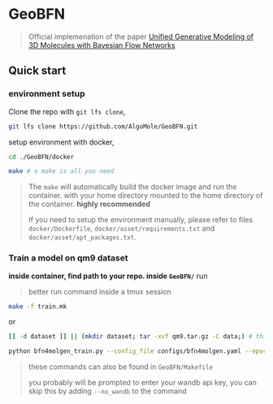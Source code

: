 
# GeoBFN
>Official implemenation of the paper [Unified Generative Modeling of 3D Molecules with Bayesian Flow Networks](https://openreview.net/forum?id=NSVtmmzeRB)

## Quick start


### environment setup
Clone the repo with `git lfs clone`,
```bash
git lfs clone https://github.com/AlgoMole/GeoBFN.git
```

setup environment with docker,

```bash
cd ./GeoBFN/docker

make # a make is all you need
```

> The `make` will automatically build the docker image and run the container. with your home directory mounted to the home directory of the container. **highly recommended**
> 
> If you need to setup the environment manually, please refer to files `docker/Dockerfile`, `docker/asset/requirements.txt` and `docker/asset/apt_packages.txt`. 

### Train a model on qm9 dataset
**inside container, find path to your repo. inside `GeoBFN/`** run

> better run command inside a tmux session

```bash
make -f train.mk
```
or

```bash
[[ -d dataset ]] || (mkdir dataset; tar -xvf qm9.tar.gz -C data;) # this command need only be run once

python bfn4molgen_train.py --config_file configs/bfn4molgen.yaml --epochs 3000 #--no_wandb #to skip logging to wandb
```
> these commands can also be found in `GeoBFN/Makefile`
> 
> you probably will be prompted to enter your wandb api key, you can skip this by adding `--no_wandb` to the command

